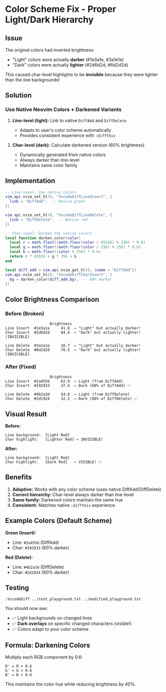 # Color Scheme Fix - Proper Light/Dark Hierarchy

## Issue

The original colors had inverted brightness:
- "Light" colors were actually **darker** (#1e3a1e, #3a1e1e)
- "Dark" colors were actually **lighter** (#2d6d2d, #6d2d2d)

This caused char-level highlights to be **invisible** because they were lighter than the line backgrounds!

## Solution

### Use Native Neovim Colors + Darkened Variants

1. **Line-level (light):** Link to native `DiffAdd` and `DiffDelete`
   - Adapts to user's color scheme automatically
   - Provides consistent experience with `:diffthis`

2. **Char-level (dark):** Calculate darkened version (60% brightness)
   - Dynamically generated from native colors
   - Always darker than line-level
   - Maintains same color family

## Implementation

```lua
-- Line-level: Use native colors
vim.api.nvim_set_hl(0, "VscodeDiffLineInsert", {
  link = "DiffAdd",  -- Native green
})

vim.api.nvim_set_hl(0, "VscodeDiffLineDelete", {
  link = "DiffDelete",  -- Native red
})

-- Char-level: Darken the native colors
local function darken_color(color)
  local r = math.floor((math.floor(color / 65536) % 256) * 0.6)
  local g = math.floor((math.floor(color / 256) % 256) * 0.6)
  local b = math.floor((color % 256) * 0.6)
  return r * 65536 + g * 256 + b
end

local diff_add = vim.api.nvim_get_hl(0, {name = "DiffAdd"})
vim.api.nvim_set_hl(0, "VscodeDiffCharInsert", {
  bg = darken_color(diff_add.bg),  -- 60% darker
})
```

## Color Brightness Comparison

### Before (Broken)
```
                    Brightness
Line Insert  #1e3a1e     41.8  ← "Light" but actually darker!
Char Insert  #2d6d2d     84.4  ← "Dark" but actually lighter! (INVISIBLE)

Line Delete  #3a1e1e     38.7  ← "Light" but actually darker!
Char Delete  #6d2d2d     70.5  ← "Dark" but actually lighter! (INVISIBLE)
```

### After (Fixed)
```
                    Brightness
Line Insert  #2a4556     62.9  ← Light (from DiffAdd)
Char Insert  #192933     37.4  ← Dark (60% of DiffAdd) ✅

Line Delete  #4b2a3d     54.0  ← Light (from DiffDelete)
Char Delete  #2d1924     32.2  ← Dark (60% of DiffDelete) ✅
```

## Visual Result

**Before:**
```
Line background:  [Light Red]
Char highlight:   [Lighter Red] ← INVISIBLE!
```

**After:**
```
Line background:  [Light Red]
Char highlight:   [Dark Red]   ← VISIBLE! ✅
```

## Benefits

1. **Adaptive:** Works with any color scheme (uses native DiffAdd/DiffDelete)
2. **Correct hierarchy:** Char-level always darker than line-level
3. **Same family:** Darkened colors maintain the same hue
4. **Consistent:** Matches native `:diffthis` experience

## Example Colors (Default Scheme)

**Green (Insert):**
- Line: `#2a4556` (DiffAdd)
- Char: `#192933` (60% darker)

**Red (Delete):**
- Line: `#4b2a3d` (DiffDelete)
- Char: `#2d1924` (60% darker)

## Testing

```vim
:VscodeDiff ../test_playground.txt ../modified_playground.txt
```

You should now see:
- ✅ Light backgrounds on changed lines
- ✅ **Dark overlays** on specific changed characters (visible!)
- ✅ Colors adapt to your color scheme

## Formula: Darkening Colors

Multiply each RGB component by 0.6:
```
R' = R × 0.6
G' = G × 0.6
B' = B × 0.6
```

This maintains the color hue while reducing brightness by 40%.
